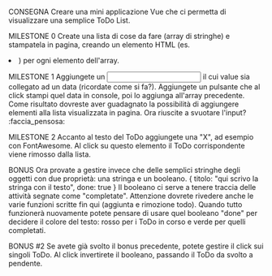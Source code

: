 CONSEGNA
Creare una mini applicazione Vue che ci permetta di visualizzare una semplice ToDo List.

MILESTONE 0
Create una lista di cose da fare (array di stringhe) e stampatela in pagina, creando un elemento HTML (es. <li>) per ogni elemento dell'array.

MILESTONE 1
Aggiungete un <input> il cui value sia collegato ad un data (ricordate come si fa?).
Aggiungete un pulsante che al click stampi quel data in console, poi lo aggiunga all'array precedente.
Come risultato dovreste aver guadagnato la possibilità di aggiungere elementi alla lista visualizzata in pagina.
Ora riuscite a svuotare l'input? :faccia_pensosa:

MILESTONE 2
Accanto al testo del ToDo aggiungete una "X", ad esempio con FontAwesome.
Al click su questo elemento il ToDo corrispondente viene rimosso dalla lista.

BONUS
Ora provate a gestire invece che delle semplici stringhe degli oggetti con due proprietà: una stringa e un booleano.
{ titolo: "qui scrivo la stringa con il testo", done: true }
Il booleano ci serve a tenere traccia delle attività segnate come "completate".
Attenzione dovrete rivedere anche le varie funzioni scritte fin qui (aggiunta e rimozione todo).
Quando tutto funzionerà nuovamente potete pensare di usare quel booleano "done" per decidere il colore del testo: rosso per i ToDo in corso e verde per quelli completati.

BONUS #2
Se avete già svolto il bonus precedente, potete gestire il click sui singoli ToDo. Al click invertirete il booleano, passando il ToDo da svolto a pendente.
